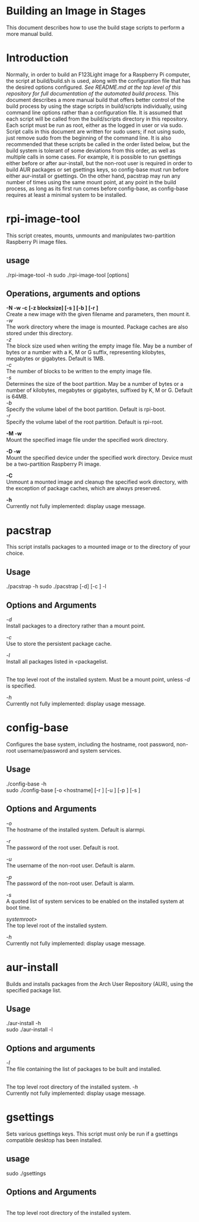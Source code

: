 # Building an Image in Stages #
This document describes how to use the build stage scripts to perform a more manual build.
# Introduction #
Normally, in order to build an F123Light image for a Raspberry Pi computer, the script at build/build.sh is used, along with the configuration file that has the desired options configured. *See README.md at the top level of this repository for full documentation of the automated build process.* This document describes a more manual build that offers better control of the build process by using the stage scripts in build/scripts individually, using command line options rather than a configuration file. It is assumed that each script will be called from the build/scripts directory in this repository. Each script must be run as root, either as the logged in user or via sudo. Script calls in this document are written for sudo users; if not using sudo, just remove sudo from the beginning of the command line. It is also recommended that these scripts be called in the order listed below, but the build system is tolerant of some deviations from this order, as well as multiple calls in some cases. For example, it is possible to run gsettings either before or after aur-install, but the non-root user is required in order to build AUR packages or set gsettings keys, so config-base must run before either aur-install or gsettings. On the other hand, pacstrap may run any number of times using the same mount point, at any point in the build process, as long as its first run comes before config-base, as config-base requires at least a minimal system to be installed.
# rpi-image-tool #
This script creates, mounts, unmounts and manipulates two-partition Raspberry Pi image files.
## usage ##
  ./rpi-image-tool -h
  sudo ./rpi-image-tool <operation> <argument> [options]
## Operations, arguments and options ##
**-N <imagefile> -w <workdirectory> -c <blockcount> [-z blocksize] [-s <split>] [-b <bootlabel>] [-r <rootlabel>]**  
Create a new image with the given filename and parameters, then mount it.  
*-w <workdirectory>*  
The work directory where the image is mounted. Package caches are also stored under this directory.  
*-z <blocksize>*  
The block size used when writing the empty image file. May be a number of bytes or a number with a K, M or G suffix, representing kilobytes, megabytes or gigabytes. Default is 1MB.  
*-c <count>*  
The number of blocks to be written to the empty image file.  
*-s <split>*  
Determines the size of the boot partition. May be a number of bytes or a number of kilobytes, megabytes or gigabytes, suffixed by K, M or G. Default is 64MB.  
*-b <bootlabel>*  
Specify the volume label of the boot partition. Default is rpi-boot.  
*-r <rootlabel>*  
Specify the volume label of the root partition. Default is rpi-root.

**-M <imagefile> -w <workdirectory>**  
Mount the specified image file under the specified work directory.

**-D <device> -w <workdirectory>**  
Mount the specified device under the specified work directory. Device must be a two-partition Raspberry Pi image.

**-C <workdirectory>**  
Unmount a mounted image and cleanup the specified work directory, with the exception of package caches, which are always preserved.

**-h**  
Currently not fully implemented: display usage message.
# pacstrap #
This script installs packages to a mounted image or to the directory of your choice.
## Usage ##
  ./pacstrap -h
  sudo ./pacstrap [-d] [-c <cachedirectory>] -l <packagelist> <systemroot>
## Options and Arguments ##
*-d*  
Install packages to a directory rather than a mount point.

*-c <cachedirectory>*  
Use <cachedirectory> to store the persistent package cache.

*-l <packagelist>*  
Install all packages listed in <packagelist.

*<systemroot>*  
The top level root of the installed system. Must be a mount point, unless *-d* is specified.

*-h*  
Currently not fully implemented: display usage message.
# config-base #
Configures the base system, including  the hostname, root password, non-root username/password and system services.
## Usage ##
./config-base -h  
sudo ./config-base [-o <hostname] [-r <rootpassword>] [-u <username>] [-p <userpassword>] [-s <services>] <systemroot>
## Options and Arguments ##
*-o <hostname>*  
The hostname of the installed system. Default is alarmpi.

*-r <rootpassword>*  
The password of the root user. Default is root.

*-u <username>*  
The username of the non-root user. Default is alarm.

*-p <userpassword>*  
The password of the non-root user. Default is alarm.

*-s <services>*  
A quoted list of system services to be enabled on the installed system at boot time.

*systemroot>*  
The top level root of the installed system.

*-h*  
Currently not fully implemented: display usage message.
# aur-install #
Builds and installs packages from the Arch User Repository (AUR), using the specified package list.
## Usage ##
./aur-install -h  
sudo ./aur-install -l <packagelist> <systemroot>
## Options and arguments ##
*-l <packagelist>*  
The file containing the list of packages to be built and installed.

*<systemroot>*  
The top level root directory of the installed system.
*-h*  
Currently not fully implemented: display usage message.
# gsettings #
Sets various gsettings keys. This script must only be run if a gsettings compatible desktop has been installed.
## usage ##
sudo ./gsettings <systemroot>
## Options and Arguments ##
*<systemroot>*  
The top level root directory of the installed system.
